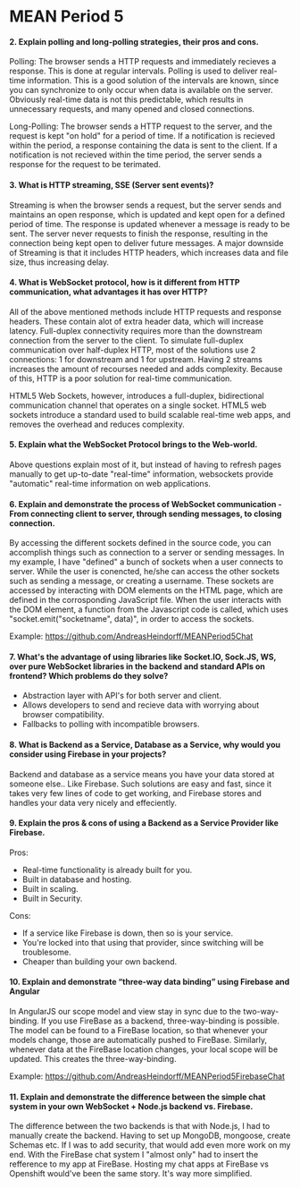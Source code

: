 # MEAN Period 5

#### 2. Explain polling and long-polling strategies, their pros and cons.

Polling:
The browser sends a HTTP requests and immediately recieves a response. This is done at regular intervals. Polling is used to deliver real-time information. This is a good solution of the intervals are known, since you can synchronize to only occur when data is available on the server. Obviously real-time data is not this predictable, which results in unnecessary requests, and many opened and closed connections.

Long-Polling:
The browser sends a HTTP request to the server, and the request is kept "on hold" for a period of time. If a notification is recieved within the period, a response containing the data is sent to the client. If a notification is not recieved within the time period, the server sends a response for the request to be terimated.

#### 3. What is HTTP streaming, SSE (Server sent events)?

Streaming is when the browser sends a request, but the server sends and maintains an open response, which is updated and kept open for a defined period of time. The response is updated whenever a message is ready to be sent. The server never requests to finish the response, resulting in the connection being kept open to deliver future messages. A major downside of Streaming is that it includes HTTP headers, which increases data and file size, thus increasing delay.

#### 4. What is WebSocket protocol, how is it different from HTTP communication, what advantages it has over HTTP?

All of the above mentioned methods include HTTP requests and response headers. These contain alot of extra header data, which will increase latency. Full-duplex connectivity requires more than the downstream connection from the server to the client. To simulate full-duplex communication over half-duplex HTTP, most of the solutions use 2 connections: 1 for downstream and 1 for upstream. Having 2 streams increases the amount of recourses needed and adds complexity. Because of this, HTTP is a poor solution for real-time communication.

HTML5 Web Sockets, however, introduces a full-duplex, bidirectional communication channel that operates on a single socket. HTML5 web sockets introduce a standard used to build scalable real-time web apps, and removes the overhead and reduces complexity.

#### 5. Explain what the WebSocket Protocol brings to the Web-world.

Above questions explain most of it, but instead of having to refresh pages manually to get up-to-date "real-time" information, websockets provide "automatic" real-time information on web applications.

#### 6. Explain and demonstrate the process of WebSocket communication - From connecting client to server, through sending messages, to closing connection.

By accessing the different sockets defined in the source code, you can accomplish things  such as connection to a server or sending messages. In my example, I have "defined" a bunch of sockets when a user connects to server.
While the user is conencted, he/she can access the other sockets such as sending a message, or creating a username.
These sockets are accessed by interacting with DOM elements on the HTML page, which are defined in the corrosponding JavaScript file.
When the user interacts with the DOM element, a function from the Javascript code is called, which uses "socket.emit("socketname", data)", in order to access the sockets.

Example: https://github.com/AndreasHeindorff/MEANPeriod5Chat

#### 7. What's the advantage of using libraries like Socket.IO, Sock.JS, WS, over pure WebSocket libraries in the backend and standard APIs on frontend? Which problems do they solve?

- Abstraction layer with API's for both server and client.
- Allows developers to send and recieve data with worrying about browser compatibility.
- Fallbacks to polling with incompatible browsers.

#### 8. What is Backend as a Service, Database as a Service, why would you consider using Firebase in your projects?

Backend and database as a service means you have your data stored at someone else.. Like Firebase. Such solutions are easy and fast,
since it takes very few lines of code to get working, and Firebase stores and handles your data very nicely and effeciently.

#### 9. Explain the pros & cons of using a Backend as a Service Provider like Firebase.

Pros:
- Real-time functionality is already built for you.
- Built in database and hosting.
- Built in scaling.
- Built in Security.

Cons: 
- If a service like Firebase is down, then so is your service. 
- You're locked into that using that provider, since switching will be troublesome.
- Cheaper than building your own backend.

#### 10. Explain and demonstrate “three-way data binding” using Firebase and Angular

In AngularJS our scope model and view stay in sync due to the two-way-binding. If you use FireBase as a backend, three-way-binding
is possible. The model can be found to a FireBase location, so that whenever your models change, those are automatically pushed to FireBase. Similarly, whenever data at the FireBase location changes, your local scope will be updated. This creates the three-way-binding. 

Example: https://github.com/AndreasHeindorff/MEANPeriod5FirebaseChat

#### 11. Explain and demonstrate the difference between the simple chat system in your own WebSocket + Node.js backend vs. Firebase.

The difference between the two backends is that with Node.js, I had to manually create the backend. Having to set up MongoDB, mongoose, create Schemas etc. If I was to add security, that would add even more work on my end. With the FireBase chat system I "almost only" had to insert the refference to my app at FireBase. Hosting my chat apps at FireBase vs Openshift would've been the same story. It's way more simplified.
